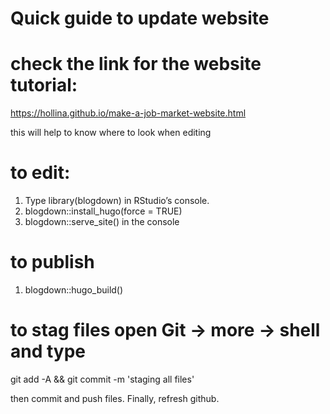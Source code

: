 # Quick guide to update website

# check the link for the website tutorial:
https://hollina.github.io/make-a-job-market-website.html

this will help to know where to look when editing 

# to edit:
1. Type library(blogdown) in RStudio’s console.
2. blogdown::install_hugo(force = TRUE)
3. blogdown::serve_site() in the console

# to publish 
1. blogdown::hugo_build()


# to stag files open Git -> more -> shell and type
git add -A && git commit -m 'staging all files'

then commit and push files. Finally, refresh github.